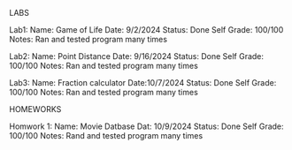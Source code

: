 LABS

Lab1: 
Name: Game of Life
Date: 9/2/2024
Status: Done
Self Grade: 100/100
Notes: Ran and tested program many times

Lab2: 
Name: Point Distance
Date: 9/16/2024
Status: Done
Self Grade: 100/100
Notes: Ran and tested program many times

Lab3:
Name: Fraction calculator
Date:10/7/2024
Status: Done
Self Grade: 100/100
Notes: Ran and tested program many times





HOMEWORKS

Homwork 1:
Name: Movie Datbase
Dat: 10/9/2024
Status: Done
Self Grade: 100/100
Notes: Rand and tested program many times

